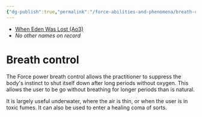 ```yaml
---
{"dg-publish":true,"permalink":"/force-abilities-and-phenomena/breath-control/","tags":["universal","control","forcepower"]}
---
```


- [When Eden Was Lost (Ao3)](https://archiveofourown.org/works/19334440/chapters/45992584)
- *No other names on record*
# Breath control
The Force power breath control allows the practitioner to suppress the body's instinct to shut itself down after long periods without oxygen. This allows the user to be go without breathing for longer periods than is natural.

It is largely useful underwater, where the air is thin, or when the user is in toxic fumes. It can also be used to enter a healing coma of sorts.